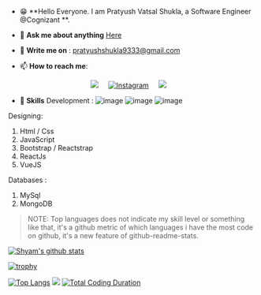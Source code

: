 
<!--<a target="_blank" rel="noopener noreferrer" href="#"><img src="banner.jpg" alt="Banner" style="max-width:80%;"></a>-->

* :grin: **Hello Everyone. I am Pratyush Vatsal Shukla, a Software Engineer @Cognizant **.
   
* 💬  **Ask me about anything** <a href="https://github.com/pratyushvatsalshukla/pratyushvatsalshukla/issues">Here<a/>
  
 
- :email: **Write me on** : pratyushshukla9333@gmail.com


- 📫 **How to reach me**:

<p align='center'>
  <a href="https://www.linkedin.com/in/pratyushvatsalshukla/"><img src="https://img.shields.io/badge/linkedin-%230077B5.svg?&style=for-the-badge&logo=linkedin&logoColor=white" /></a>&nbsp;&nbsp;&nbsp;&nbsp;
  <a href="https://www.instagram.com/pratyushvatsalshukla/" target="_blank"><img src="https://img.shields.io/badge/Instagram-%23E4405F.svg?&style=for-the-badge&logo=instagram&logoColor=white" alt="Instagram"></a>&nbsp;&nbsp;&nbsp;&nbsp;
  <a href="mailto:pratyushshukla9333@gmail.com?subject=Olá%20Punit"><img src="https://img.shields.io/badge/gmail-%23D14836.svg?&style=for-the-badge&logo=gmail&logoColor=white" /></a>&nbsp;&nbsp;&nbsp;&nbsp;
  
</p>

* :1st_place_medal: **Skills**
Development :
![image](https://github.com/pratyushvatsalshukla/pratyushvatsalshukla/assets/54927584/e27e79f2-0f3c-4c34-835f-9b472fc7a9e2)
![image](https://github.com/pratyushvatsalshukla/pratyushvatsalshukla/assets/54927584/9847bff9-fa81-4146-ad4f-d98ba95a36eb)
![image](https://github.com/pratyushvatsalshukla/pratyushvatsalshukla/assets/54927584/6e02b438-3b72-43af-b396-2ce62bd97899)

   
Designing:
1. Html / Css
2. JavaScript
3. Bootstrap / Reactstrap
4. ReactJs
5. VueJS

Databases : 
1. MySql
2. MongoDB

>NOTE: Top languages does not indicate my skill level or something like that, it's a github metric of which languages i have the most code on github, it's a new feature of github-readme-stats.
  
[![Shyam's github stats](https://github-readme-stats.vercel.app/api?username=pratyushvatsalshukla&show_icons=true&theme=radical&hide=stars)](https://github.com/pratyushvatsalshukla/github-readme-stats)

[![trophy](https://github-profile-trophy.vercel.app/?username=pratyushvatsalshukla&theme=matrix)](https://github.com/ryo-ma/github-profile-trophy)
 
 [![Top Langs](https://github-readme-stats.vercel.app/api/top-langs/?username=pratyushvatsalshukla&hide_progress=true)](https://github.com/pratyushvatsalshukla/github-readme-stats)
![](https://komarev.com/ghpvc/?username=ShyamKumar1&style=flat)
   [![Total Coding Duration](https://wakatime.com/badge/user/fa34d130-2b53-4079-8bcc-41c1f744a931.svg)](https://wakatime.com/@fa34d130-2b53-4079-8bcc-41c1f744a931)
